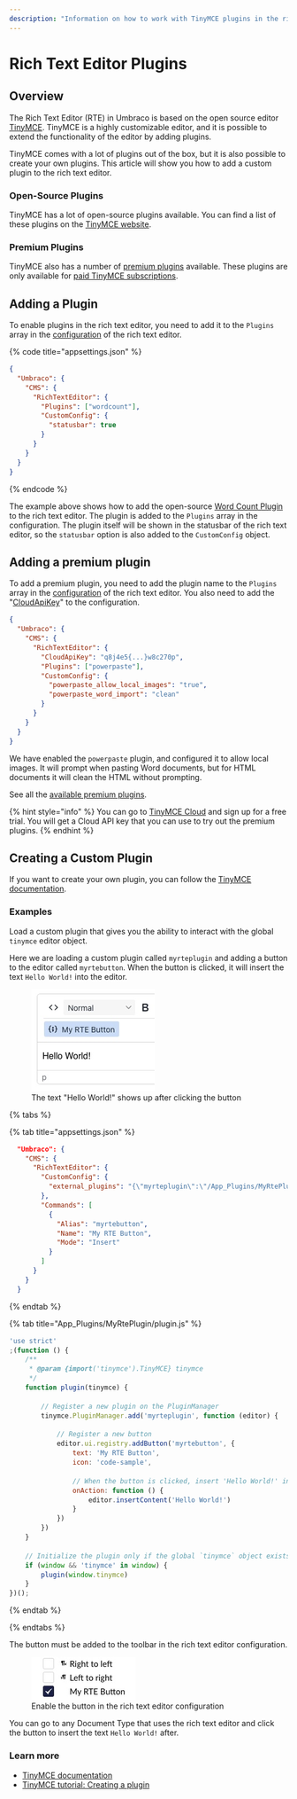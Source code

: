 ```yaml
---
description: "Information on how to work with TinyMCE plugins in the rich text editor."
---
```


# Rich Text Editor Plugins

## Overview

The Rich Text Editor (RTE) in Umbraco is based on the open source editor [TinyMCE](https://www.tiny.cloud/). TinyMCE is a highly customizable editor, and it is possible to extend the functionality of the editor by adding plugins.

TinyMCE comes with a lot of plugins out of the box, but it is also possible to create your own plugins. This article will show you how to add a custom plugin to the rich text editor.

### Open-Source Plugins

TinyMCE has a lot of open-source plugins available. You can find a list of these plugins on the [TinyMCE website](https://www.tiny.cloud/docs/tinymce/6/plugins/#open-source-plugins).

### Premium Plugins

TinyMCE also has a number of [premium plugins](https://www.tiny.cloud/docs/tinymce/6/plugins/#premium-plugins) available. These plugins are only available for [paid TinyMCE subscriptions](https://www.tiny.cloud/pricing/).

## Adding a Plugin

To enable plugins in the rich text editor, you need to add it to the `Plugins` array in the [configuration](../../../../../reference/configuration/richtexteditorsettings.md) of the rich text editor.

{% code title="appsettings.json" %}
```json
{
  "Umbraco": {
    "CMS": {
      "RichTextEditor": {
        "Plugins": ["wordcount"],
        "CustomConfig": {
          "statusbar": true
        }
      }
    }
  }
}
```
{% endcode %}

The example above shows how to add the open-source [Word Count Plugin](https://www.tiny.cloud/docs/tinymce/6/wordcount/) to the rich text editor. The plugin is added to the `Plugins` array in the configuration. The plugin itself will be shown in the statusbar of the rich text editor, so the `statusbar` option is also added to the `CustomConfig` object.

## Adding a premium plugin

To add a premium plugin, you need to add the plugin name to the `Plugins` array in the [configuration](../../../../../reference/configuration/richtexteditorsettings.md) of the rich text editor. You also need to add the "[CloudApiKey](../../../../../reference/configuration/richtexteditorsettings.md#cloud-api-key)" to the configuration.

```json
{
  "Umbraco": {
    "CMS": {
      "RichTextEditor": {
        "CloudApiKey": "q8j4e5{...}w8c270p",
        "Plugins": ["powerpaste"],
        "CustomConfig": {
          "powerpaste_allow_local_images": "true",
          "powerpaste_word_import": "clean"
        }
      }
    }
  }
}
```

We have enabled the `powerpaste` plugin, and configured it to allow local images. It will prompt when pasting Word documents, but for HTML documents it will clean the HTML without prompting.

See all the [available premium plugins](https://www.tiny.cloud/docs/tinymce/6/plugins/#premium-plugins).

{% hint style="info" %}
You can go to [TinyMCE Cloud](https://www.tiny.cloud/) and sign up for a free trial. You will get a Cloud API key that you can use to try out the premium plugins.
{% endhint %}

## Creating a Custom Plugin

If you want to create your own plugin, you can follow the [TinyMCE documentation](https://www.tiny.cloud/docs/advanced/creating-a-plugin/).

### Examples

Load a custom plugin that gives you the ability to interact with the global `tinymce` editor object.

Here we are loading a custom plugin called `myrteplugin` and adding a button to the editor called `myrtebutton`. When the button is clicked, it will insert the text `Hello World!` into the editor.

<figure><img src="./images/my-rte-button-editor.jpg" alt="Rich text editor showing a custom button"><figcaption>The text "Hello World!" shows up after clicking the button</figcaption></figure>

{% tabs %}

{% tab title="appsettings.json" %}
```json
  "Umbraco": {
    "CMS": {
      "RichTextEditor": {
        "CustomConfig": {
          "external_plugins": "{\"myrteplugin\":\"/App_Plugins/MyRtePlugin/plugin.js\"}"
        },
        "Commands": [
          {
            "Alias": "myrtebutton",
            "Name": "My RTE Button",
            "Mode": "Insert"
          }
        ]
      }
    }
  }
```
{% endtab %}

{% tab title="App_Plugins/MyRtePlugin/plugin.js" %}
```js
'use strict'
;(function () {
    /**
     * @param {import('tinymce').TinyMCE} tinymce
     */
    function plugin(tinymce) {

        // Register a new plugin on the PluginManager
        tinymce.PluginManager.add('myrteplugin', function (editor) {

            // Register a new button
            editor.ui.registry.addButton('myrtebutton', {
                text: 'My RTE Button',
                icon: 'code-sample',

                // When the button is clicked, insert 'Hello World!' into the editor
                onAction: function () {
                    editor.insertContent('Hello World!')
                }
            })
        })
    }

    // Initialize the plugin only if the global `tinymce` object exists
    if (window && 'tinymce' in window) {
        plugin(window.tinymce)
    }
})();
```
{% endtab %}

{% endtabs %}

The button must be added to the toolbar in the rich text editor configuration.

<figure><img src="./images/my-rte-button.jpg" alt="Rich text editor configuration showing available options"><figcaption>Enable the button in the rich text editor configuration</figcaption></figure>

You can go to any Document Type that uses the rich text editor and click the button to insert the text `Hello World!` after.

### Learn more

* [TinyMCE documentation](https://www.tiny.cloud/docs/)
* [TinyMCE tutorial: Creating a plugin](https://www.tiny.cloud/docs/tinymce/6/creating-a-plugin/)

